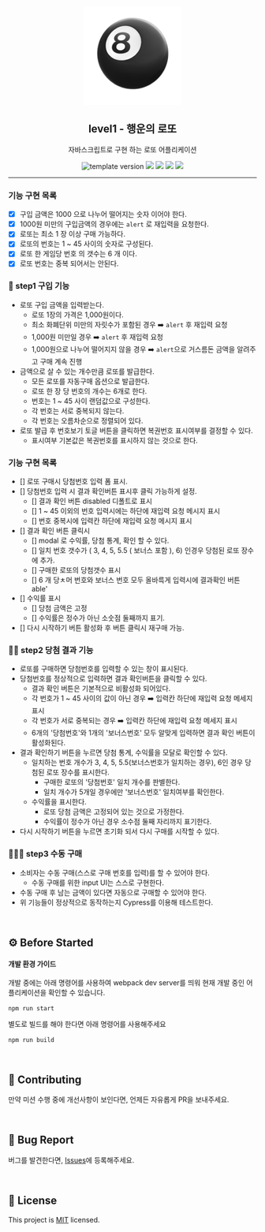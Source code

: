 <p align="middle" >
  <img width="200px;" src="./images/lotto_ball.png"/>
</p>
<h2 align="middle">level1 - 행운의 로또</h2>
<p align="middle">자바스크립트로 구현 하는 로또 어플리케이션</p>
<p align="middle">
  <img src="https://img.shields.io/badge/version-1.0.0-blue?style=flat-square" alt="template version"/>
  <img src="https://img.shields.io/badge/language-html-red.svg?style=flat-square"/>
  <img src="https://img.shields.io/badge/language-css-blue.svg?style=flat-square"/>
  <img src="https://img.shields.io/badge/language-js-yellow.svg?style=flat-square"/>
  <img src="https://img.shields.io/badge/license-MIT-brightgreen.svg?style=flat-square"/>
</p>

---

<!-- TODOS -->

### 기능 구현 목록

- [x] 구입 금액은 1000 으로 나누어 떨어지는 숫자 이어야 한다.
- [x] 1000원 미만의 구입금액의 경우에는 `alert` 로 재입력을 요청한다.
- [x] 로또는 최소 1 장 이상 구매 가능하다.
- [x] 로또의 번호는 1 ~ 45 사이의 숫자로 구성된다.
- [x] 로또 한 게임당 번호 의 갯수는 6 개 이다.
- [x] 로또 번호는 중복 되어서는 안된다.

### 🎯 step1 구입 기능

- 로또 구입 금액을 입력받는다.
  - 로또 1장의 가격은 1,000원이다.
  - 최소 화폐단위 미만의 자릿수가 포함된 경우 ➡️ `alert` 후 재입력 요청
  - 1,000원 미만일 경우 ➡️ `alert` 후 재입력 요청
  - 1,000원으로 나누어 떨어지지 않을 경우 ➡️ `alert`으로 거스름돈 금액을 알려주고 구매 계속 진행
- 금액으로 살 수 있는 개수만큼 로또를 발급한다.
  - 모든 로또를 자동구매 옵션으로 발급한다.
  - 로또 한 장 당 번호의 개수는 6개로 한다.
  - 번호는 1 ~ 45 사이 랜덤값으로 구성한다.
  - 각 번호는 서로 중복되지 않는다.
  - 각 번호는 오름차순으로 정렬되어 있다.
- 로또 발급 후 번호보기 토글 버튼을 클릭하면 복권번호 표시여부를 결정할 수 있다.
  - 표시여부 기본값은 복권번호를 표시하지 않는 것으로 한다.

### 기능 구현 목록

- [] 로또 구매시 당첨번호 입력 폼 표시.
- [] 당첨번호 입력 시 결과 확인버튼 표시후 클릭 가능하게 설정.
  - [] 결과 확인 버튼 disabled 디폴트로 표시
  - [] 1 ~ 45 이외의 번호 입력시에는 하단에 재입력 요청 메시지 표시
  - [] 번호 중복시에 입력칸 하단에 재입력 요청 메시지 표시
- [] 결과 확인 버튼 클릭시
  - [] modal 로 수익률, 당첨 통계, 확인 할 수 있다.
  - [] 일치 번호 갯수가 ( 3, 4, 5, 5.5 ( 보너스 포함 ), 6) 인경우 당첨된 로또 장수에 추가.
  - [] 구매한 로또의 당첨갯수 표시
  - [] 6 개 당ㅊ머 번호와 보너스 번호 모두 올바륵게 입력시에 결과확인 버튼 able'
- [] 수익률 표시
  - [] 당첨 금액은 고정
  - [] 수익률은 정수가 아닌 소숫점 둘째까지 표기.
- [] 다시 시작하기 버튼 활성화 후 버튼 클릭시 재구매 가능.

### 🎯🎯 step2 당첨 결과 기능

- 로또를 구매하면 당첨번호를 입력할 수 있는 창이 표시된다.
- 당첨번호를 정상적으로 입력하면 결과 확인버튼을 클릭할 수 있다.
  - 결과 확인 버튼은 기본적으로 비활성화 되어있다.
  - 각 번호가 1 ~ 45 사이의 값이 아닌 경우 ➡️ 입력칸 하단에 재입력 요청 메세지 표시
  - 각 번호가 서로 중복되는 경우 ➡️ 입력칸 하단에 재입력 요청 메세지 표시
  - 6개의 '당첨번호'와 1개의 '보너스번호' 모두 알맞게 입력하면 결과 확인 버튼이 활성화된다.
- 결과 확인하기 버튼을 누르면 당첨 통계, 수익률을 모달로 확인할 수 있다.
  - 일치하는 번호 개수가 3, 4, 5, 5.5(보너스번호가 일치하는 경우), 6인 경우 당첨된 로또 장수를 표시한다.
    - 구매한 로또의 '당첨번호' 일치 개수를 판별한다.
    - 일치 개수가 5개일 경우에만 '보너스번호' 일치여부를 확인한다.
  - 수익률을 표시한다.
    - 로또 당첨 금액은 고정되어 있는 것으로 가정한다.
    - 수익률이 정수가 아닌 경우 소수점 둘째 자리까지 표기한다.
- 다시 시작하기 버튼을 누르면 초기화 되서 다시 구매를 시작할 수 있다.

### 🎯🎯🎯 step3 수동 구매

- 소비자는 수동 구매(스스로 구매 번호를 입력)를 할 수 있어야 한다.
  - 수동 구매를 위한 input UI는 스스로 구현한다.
- 수동 구매 후 남는 금액이 있다면 자동으로 구매할 수 있어야 한다.
- 위 기능들이 정상적으로 동작하는지 Cypress를 이용해 테스트한다.

<br>

## ⚙️ Before Started

#### 개발 환경 가이드

개발 중에는 아래 명령어를 사용하여 webpack dev server를 띄워 현재 개발 중인 어플리케이션을 확인할 수 있습니다.

```
npm run start
```

별도로 빌드를 해야 한다면 아래 명령어를 사용해주세요

```
npm run build
```

<br>

## 👏 Contributing

만약 미션 수행 중에 개선사항이 보인다면, 언제든 자유롭게 PR을 보내주세요.

<br>

## 🐞 Bug Report

버그를 발견한다면, [Issues](https://github.com/woowacourse/javascript-lotto/issues)에 등록해주세요.

<br>

## 📝 License

This project is [MIT](https://github.com/woowacourse/javascript-lotto/blob/main/LICENSE) licensed.
